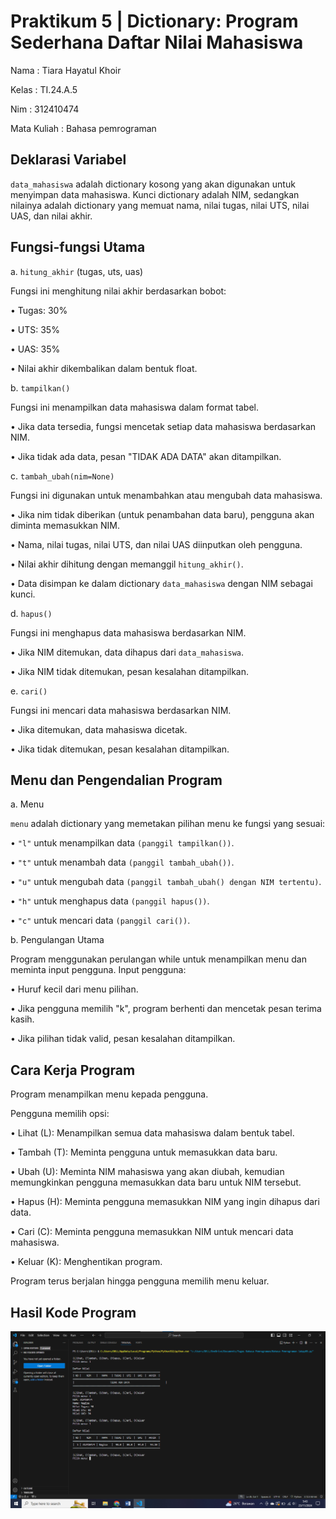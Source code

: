 # Praktikum 5 | Dictionary: Program Sederhana Daftar Nilai Mahasiswa

Nama : Tiara Hayatul Khoir

Kelas : TI.24.A.5

Nim : 312410474

Mata Kuliah : Bahasa pemrograman

## Deklarasi Variabel
`data_mahasiswa` adalah dictionary kosong yang akan digunakan untuk menyimpan data mahasiswa. Kunci dictionary adalah NIM, sedangkan nilainya adalah dictionary yang memuat nama, nilai tugas, nilai UTS, nilai UAS, dan nilai akhir.

## Fungsi-fungsi Utama
a. `hitung_akhir` (tugas, uts, uas)

Fungsi ini menghitung nilai akhir berdasarkan bobot:

•	Tugas: 30%

•	UTS: 35%

•	UAS: 35%

•	Nilai akhir dikembalikan dalam bentuk float.

b. `tampilkan()`

Fungsi ini menampilkan data mahasiswa dalam format tabel.

•	Jika data tersedia, fungsi mencetak setiap data mahasiswa berdasarkan NIM.

•	Jika tidak ada data, pesan "TIDAK ADA DATA" akan ditampilkan.

c. `tambah_ubah(nim=None)`

Fungsi ini digunakan untuk menambahkan atau mengubah data mahasiswa.

•	Jika nim tidak diberikan (untuk penambahan data baru), pengguna akan diminta memasukkan NIM.

•	Nama, nilai tugas, nilai UTS, dan nilai UAS diinputkan oleh pengguna.

•	Nilai akhir dihitung dengan memanggil `hitung_akhir()`.

•	Data disimpan ke dalam dictionary `data_mahasiswa` dengan NIM sebagai kunci.

d. `hapus()`

Fungsi ini menghapus data mahasiswa berdasarkan NIM.

•	Jika NIM ditemukan, data dihapus dari `data_mahasiswa`.

•	Jika NIM tidak ditemukan, pesan kesalahan ditampilkan.

e. `cari()`

Fungsi ini mencari data mahasiswa berdasarkan NIM.

•	Jika ditemukan, data mahasiswa dicetak.

•	Jika tidak ditemukan, pesan kesalahan ditampilkan.

## Menu dan Pengendalian Program

a. Menu

`menu` adalah dictionary yang memetakan pilihan menu ke fungsi yang sesuai:

•	`"l"` untuk menampilkan data `(panggil tampilkan())`.

•	`"t"` untuk menambah data `(panggil tambah_ubah())`.

•	`"u"` untuk mengubah data `(panggil tambah_ubah() dengan NIM tertentu)`.

•	`"h"` untuk menghapus data `(panggil hapus())`.

•	`"c"` untuk mencari data `(panggil cari())`.

b. Pengulangan Utama

Program menggunakan perulangan while untuk menampilkan menu dan meminta input pengguna. Input pengguna:

•	Huruf kecil dari menu pilihan.

•	Jika pengguna memilih "k", program berhenti dan mencetak pesan terima kasih.

•	Jika pilihan tidak valid, pesan kesalahan ditampilkan.

## Cara Kerja Program

Program menampilkan menu kepada pengguna.

Pengguna memilih opsi:

•	Lihat (L): Menampilkan semua data mahasiswa dalam bentuk tabel.

•	Tambah (T): Meminta pengguna untuk memasukkan data baru.

•	Ubah (U): Meminta NIM mahasiswa yang akan diubah, kemudian memungkinkan pengguna memasukkan data baru untuk NIM tersebut.

•	Hapus (H): Meminta pengguna memasukkan NIM yang ingin dihapus dari data.

•	Cari (C): Meminta pengguna memasukkan NIM untuk mencari data mahasiswa.

•	Keluar (K): Menghentikan program.

Program terus berjalan hingga pengguna memilih menu keluar.

## Hasil Kode Program
![foto](https://github.com/tir890/foto/blob/6aa379df4730cc419b90e37c298ce59d91699b61/Screenshot%202024-11-23%20054349.png)
